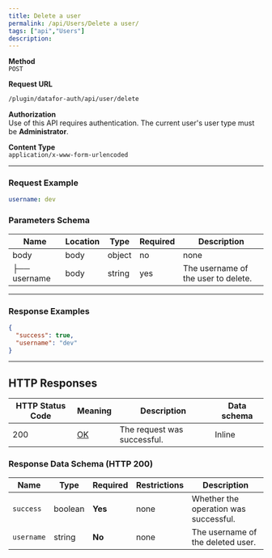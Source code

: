 ```yaml
---
title: Delete a user
permalink: /api/Users/Delete a user/
tags: ["api","Users"]
description: 
---
```


**Method**  
`POST`

**Request URL**
```html
/plugin/datafor-auth/api/user/delete
```

**Authorization**  
Use of this API requires authentication. The current user's user type must be **Administrator**.

**Content Type**  
`application/x-www-form-urlencoded`

---

### **Request Example**

```yaml
username: dev
```

### **Parameters Schema**

| Name            | Location | Type     | Required | Description                         |
|-----------------|----------|----------|----------|-------------------------------------|
| body            | body     | object   | no       | none                                |
| ├── username    | body     | string   | yes      | The username of the user to delete. |

---

### **Response Examples**

```json
{
  "success": true,
  "username": "dev"
}
```

---

## **HTTP Responses**

| HTTP Status Code | Meaning                                                                 | Description        | Data schema |
|------------------|-------------------------------------------------------------------------|--------------------|-------------|
| 200              | [OK](https://tools.ietf.org/html/rfc7231#section-6.3.1)                  | The request was successful. | Inline      |

### **Response Data Schema (HTTP 200)**

| Name     | Type    | Required | Restrictions | Description |
|----------|---------|----------|--------------|-------------|
| `success`| boolean | **Yes**  | none         | Whether the operation was successful. |
| `username`| string | **No**  | none         | The username of the deleted user. |